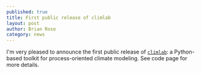 ```yaml
---
published: true
title: First public release of climlab
layout: post
author: Brian Rose 
category: news
---
```


I'm very pleased to announce the first public release of [`climlab`](https://github.com/brian-rose/climlab): a Python-based toolkit for process-oriented climate modeling. See code page for more details.